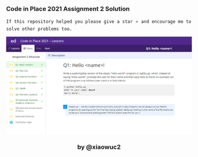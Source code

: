 ### Code in Place 2021 Assignment 2 Solution
```
If this repository helped you please give a star ⭐ and encourage me to solve other problems too.
```

<p align="center">
  <a href="https://qxresearch.github.io/qxresearch">
    <img src="https://github.com/xiaowuc2/xiaowuc2/blob/master/source/ranger-1/gk.png" alt="Logo">
  </a>

  <h3 align="center">by @xiaowuc2</h3>

  <p align="center">
  </p>
</p>
